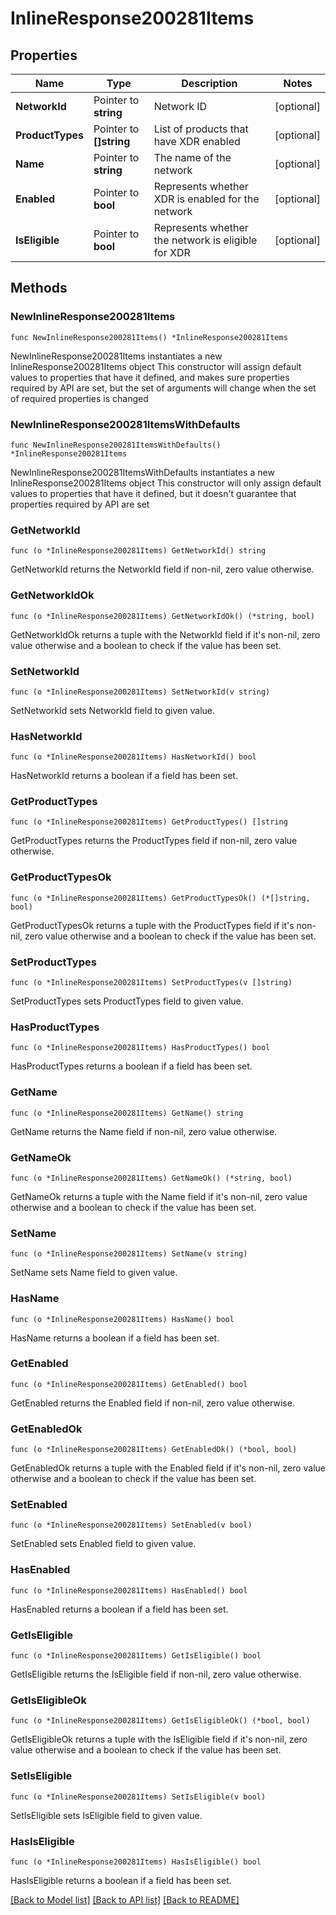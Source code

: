 # InlineResponse200281Items

## Properties

Name | Type | Description | Notes
------------ | ------------- | ------------- | -------------
**NetworkId** | Pointer to **string** | Network ID | [optional] 
**ProductTypes** | Pointer to **[]string** | List of products that have XDR enabled | [optional] 
**Name** | Pointer to **string** | The name of the network | [optional] 
**Enabled** | Pointer to **bool** | Represents whether XDR is enabled for the network | [optional] 
**IsEligible** | Pointer to **bool** | Represents whether the network is eligible for XDR | [optional] 

## Methods

### NewInlineResponse200281Items

`func NewInlineResponse200281Items() *InlineResponse200281Items`

NewInlineResponse200281Items instantiates a new InlineResponse200281Items object
This constructor will assign default values to properties that have it defined,
and makes sure properties required by API are set, but the set of arguments
will change when the set of required properties is changed

### NewInlineResponse200281ItemsWithDefaults

`func NewInlineResponse200281ItemsWithDefaults() *InlineResponse200281Items`

NewInlineResponse200281ItemsWithDefaults instantiates a new InlineResponse200281Items object
This constructor will only assign default values to properties that have it defined,
but it doesn't guarantee that properties required by API are set

### GetNetworkId

`func (o *InlineResponse200281Items) GetNetworkId() string`

GetNetworkId returns the NetworkId field if non-nil, zero value otherwise.

### GetNetworkIdOk

`func (o *InlineResponse200281Items) GetNetworkIdOk() (*string, bool)`

GetNetworkIdOk returns a tuple with the NetworkId field if it's non-nil, zero value otherwise
and a boolean to check if the value has been set.

### SetNetworkId

`func (o *InlineResponse200281Items) SetNetworkId(v string)`

SetNetworkId sets NetworkId field to given value.

### HasNetworkId

`func (o *InlineResponse200281Items) HasNetworkId() bool`

HasNetworkId returns a boolean if a field has been set.

### GetProductTypes

`func (o *InlineResponse200281Items) GetProductTypes() []string`

GetProductTypes returns the ProductTypes field if non-nil, zero value otherwise.

### GetProductTypesOk

`func (o *InlineResponse200281Items) GetProductTypesOk() (*[]string, bool)`

GetProductTypesOk returns a tuple with the ProductTypes field if it's non-nil, zero value otherwise
and a boolean to check if the value has been set.

### SetProductTypes

`func (o *InlineResponse200281Items) SetProductTypes(v []string)`

SetProductTypes sets ProductTypes field to given value.

### HasProductTypes

`func (o *InlineResponse200281Items) HasProductTypes() bool`

HasProductTypes returns a boolean if a field has been set.

### GetName

`func (o *InlineResponse200281Items) GetName() string`

GetName returns the Name field if non-nil, zero value otherwise.

### GetNameOk

`func (o *InlineResponse200281Items) GetNameOk() (*string, bool)`

GetNameOk returns a tuple with the Name field if it's non-nil, zero value otherwise
and a boolean to check if the value has been set.

### SetName

`func (o *InlineResponse200281Items) SetName(v string)`

SetName sets Name field to given value.

### HasName

`func (o *InlineResponse200281Items) HasName() bool`

HasName returns a boolean if a field has been set.

### GetEnabled

`func (o *InlineResponse200281Items) GetEnabled() bool`

GetEnabled returns the Enabled field if non-nil, zero value otherwise.

### GetEnabledOk

`func (o *InlineResponse200281Items) GetEnabledOk() (*bool, bool)`

GetEnabledOk returns a tuple with the Enabled field if it's non-nil, zero value otherwise
and a boolean to check if the value has been set.

### SetEnabled

`func (o *InlineResponse200281Items) SetEnabled(v bool)`

SetEnabled sets Enabled field to given value.

### HasEnabled

`func (o *InlineResponse200281Items) HasEnabled() bool`

HasEnabled returns a boolean if a field has been set.

### GetIsEligible

`func (o *InlineResponse200281Items) GetIsEligible() bool`

GetIsEligible returns the IsEligible field if non-nil, zero value otherwise.

### GetIsEligibleOk

`func (o *InlineResponse200281Items) GetIsEligibleOk() (*bool, bool)`

GetIsEligibleOk returns a tuple with the IsEligible field if it's non-nil, zero value otherwise
and a boolean to check if the value has been set.

### SetIsEligible

`func (o *InlineResponse200281Items) SetIsEligible(v bool)`

SetIsEligible sets IsEligible field to given value.

### HasIsEligible

`func (o *InlineResponse200281Items) HasIsEligible() bool`

HasIsEligible returns a boolean if a field has been set.


[[Back to Model list]](../README.md#documentation-for-models) [[Back to API list]](../README.md#documentation-for-api-endpoints) [[Back to README]](../README.md)


